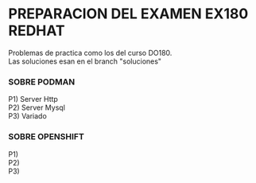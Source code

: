 # PREPARACION DEL EXAMEN EX180 REDHAT
Problemas de practica como los del curso DO180.  
Las soluciones esan en el branch "soluciones"  

### SOBRE PODMAN  
P1) Server Http  
P2) Server Mysql  
P3) Variado  

### SOBRE OPENSHIFT
P1)  
P2)  
P3)  




